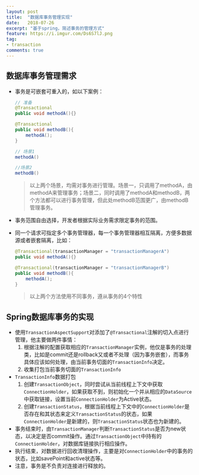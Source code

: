 ```yaml
---
layout: post
title:  "数据库事务管理实现"
date:   2018-07-26
excerpt: "基于spring，简述事务的管理方式"
feature: https://i.imgur.com/Ds6S7lJ.png
tag:
- transaction
comments: true
---
```

## 数据库事务管理需求

* 事务是可嵌套可重入的，如以下案例：

    ``` java
    // 准备
    @Transactional
    public void methodA(){}

    @Transactional
    public void methodB(){
        methodA();
    }

    // 场景1
    methodA()

    //场景2
    methodB()

    ```

    > 以上两个场景，均需对事务进行管理。场景一，只调用了methodA，由methodA来管理事务；场景二，同时调用了methodA和methodB，两个方法都可以进行事务管理，但此处methodB范围更广，由methodB管理事务。
    
* 事务范围自由选择，开发者根据实际业务需求限定事务的范围。
* 同一个请求可指定多个事务管理器，每一个事务管理器相互隔离，方便多数据源或者嵌套隔离，比如：

    ``` java
    @Transactional(transactionManager = "transactionManagerA")
    public void methodA(){}

    @Transactional(transactionManager = "transactionManagerB")
    public void methodB(){
        methodA();
    }

    ```

    > 以上两个方法使用不同事务，遵从事务的4个特性

## Spring数据库事务的实现

* 使用`TransactionAspectSupport`对添加了`@Transactional`注解的切入点进行管理，他主要做两件事情：
    1. 根据注解的配置获取相应的`TransactionManager`实例，他仅是事务的处理类，比如是commit还是rollback又或者不处理（因为事务嵌套），而事务具体应该如何处理，由当前事务切面的`TransactionInfo`决定。
    2. 收集打包当前事务切面的`TransactionInfo`
* `TransactionInfo`数据打包
    1. 创建`TransactionObject`，同时尝试从当前线程上下文中获取`ConnectionHolder`，如果获取不到，则初始化一个并从相应的`DataSource`中获取链接，设置当前`ConnectionHolder`为Active状态。
    2. 创建`TransactionStatus`，根据当前线程上下文中的`ConnectionHolder`是否存在和其状态来定义`TransactionStatus`的状态，如果`ConnectionHolder`是新建的，则`TransactionStatus`状态也为新建的。
* 事务结束时，由`TransactionManager`判断`TransactionStatus`是否为new状态，以决定是否commit操作。通过`TransactionObject`中持有的`ConnectionHolder`，对数据库链接执行相应操作。
* 执行结束，对数据进行回收清理操作，主要是对`ConnectionHolder`中的事务的状态，比如savePoint和active状态等。
* 注意，事务是不负责对连接进行释放的。
